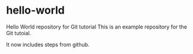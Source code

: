 # hello-world
Hello World repository for Git tutorial
This is an example repository for the Git tutoial.

It now includes steps from github.
